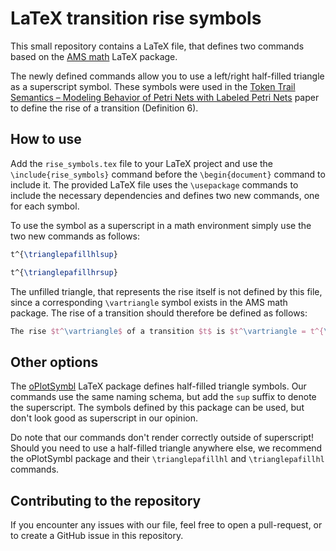 # LaTeX transition rise symbols

This small repository contains a LaTeX file, that defines two commands based on the [AMS math](https://ctan.org/pkg/amsmath?lang=en) LaTeX package.

The newly defined commands allow you to use a left/right half-filled triangle as a superscript symbol. These symbols were used in the [Token Trail Semantics – Modeling Behavior of Petri Nets with Labeled Petri Nets](https://link.springer.com/chapter/10.1007/978-3-031-33620-1_16) paper to define the rise of a transition (Definition 6).

## How to use

Add the `rise_symbols.tex` file to your LaTeX project and use the `\include{rise_symbols}` command before the `\begin{document}` command to include it. The provided LaTeX file uses the `\usepackage` commands to include the necessary dependencies and defines two new commands, one for each symbol.

To use the symbol as a superscript in a math environment simply use the two new commands as follows:

```latex
t^{\trianglepafillhlsup}

t^{\trianglepafillhrsup}
```

The unfilled triangle, that represents the rise itself is not defined by this file, since a corresponding `\vartriangle` symbol exists in the AMS math package. The rise of a transition should therefore be defined as follows:

```latex
The rise $t^\vartriangle$ of a transition $t$ is $t^\vartriangle = t^{\trianglepafillhrsup} - t^{\trianglepafillhlsup}$
```

## Other options

The [oPlotSymbl](https://ctan.org/pkg/oplotsymbl?lang=en) LaTeX package defines half-filled triangle symbols. Our commands use the same naming schema, but add the `sup` suffix to denote the superscript. The symbols defined by this package can be used, but don't look good as superscript in our opinion.

Do note that our commands don't render correctly outside of superscript! Should you need to use a half-filled triangle anywhere else, we recommend the oPlotSymbl package and their `\trianglepafillhl` and `\trianglepafillhl` commands.

## Contributing to the repository

If you encounter any issues with our file, feel free to open a pull-request, or to create a GitHub issue in this repository.

